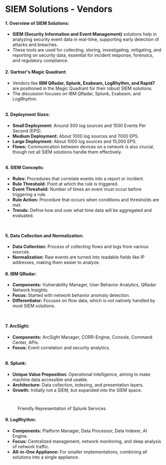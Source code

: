 # SIEM Solutions - Vendors

#### **1. Overview of SIEM Solutions:**

* **SIEM (Security Information and Event Management)** solutions help in analyzing security event data in real-time, supporting early detection of attacks and breaches.
* These tools are used for collecting, storing, investigating, mitigating, and reporting on security data, essential for incident response, forensics, and regulatory compliance.

#### **2. Gartner's Magic Quadrant:**

* Vendors like **IBM QRadar, Splunk, Exabeam, LogRhythm, and Rapid7** are positioned in the Magic Quadrant for their robust SIEM solutions.
* The discussion focuses on IBM QRadar, Splunk, Exabeam, and LogRhythm.

<figure><img src="../.gitbook/assets/image (6).png" alt=""><figcaption></figcaption></figure>

#### **3. Deployment Sizes:**

* **Small Deployment:** Around 300 log sources and 1500 Events Per Second (EPS).
* **Medium Deployment:** About 1000 log sources and 7000 EPS.
* **Large Deployment:** About 1000 log sources and 15,000 EPS.
* **Flows:** Communication between devices on a network is also crucial, though not all SIEM solutions handle them effectively.

<figure><img src="../.gitbook/assets/image (7).png" alt=""><figcaption></figcaption></figure>

#### **4. SIEM Concepts:**

* **Rules:** Procedures that correlate events into a report or incident.
* **Rule Threshold:** Point at which the rule is triggered.
* **Event Threshold:** Number of times an event must occur before triggering a rule.
* **Rule Action:** Procedure that occurs when conditions and thresholds are met.
* **Trends:** Define how and over what time data will be aggregated and evaluated.

<figure><img src="../.gitbook/assets/image (8).png" alt=""><figcaption></figcaption></figure>

<figure><img src="../.gitbook/assets/image (9).png" alt=""><figcaption></figcaption></figure>

#### **5. Data Collection and Normalization:**

* **Data Collection:** Process of collecting flows and logs from various sources.
* **Normalization:** Raw events are turned into readable fields like IP addresses, making them easier to analyze.

#### **6. IBM QRadar:**

* **Components:** Vulnerability Manager, User Behavior Analytics, QRadar Network Insights.
* **Focus:** Started with network behavior anomaly detection.
* **Differentiator:** Focuses on flow data, which is not natively handled by most SIEM solutions.

<figure><img src="../.gitbook/assets/image (10).png" alt=""><figcaption></figcaption></figure>

<figure><img src="../.gitbook/assets/image (11).png" alt=""><figcaption></figcaption></figure>

#### **7. ArcSight:**

* **Components:** ArcSight Manager, CORR-Engine, Console, Command Center, APIs.
* **Focus:** Event correlation and security analytics.

<figure><img src="../.gitbook/assets/image (12).png" alt=""><figcaption></figcaption></figure>

#### **8. Splunk:**

* **Unique Value Proposition:** Operational intelligence, aiming to make machine data accessible and usable.
* **Architecture:** Data collection, indexing, and presentation layers.
* **Growth:** Initially not a SIEM, but expanded into the SIEM space.

<figure><img src="../.gitbook/assets/image (13).png" alt=""><figcaption></figcaption></figure>

<figure><img src="../.gitbook/assets/image (14).png" alt=""><figcaption><p>Friendly Representation of Splunk Services</p></figcaption></figure>

#### **9. LogRhythm:**

* **Components:** Platform Manager, Data Processor, Data Indexer, AI Engine.
* **Focus:** Centralized management, network monitoring, and deep analysis of network traffic.
* **All-in-One Appliance:** For smaller implementations, combining all solutions into a single appliance.

<figure><img src="../.gitbook/assets/image (15).png" alt=""><figcaption></figcaption></figure>

<figure><img src="../.gitbook/assets/image (16).png" alt=""><figcaption></figcaption></figure>
